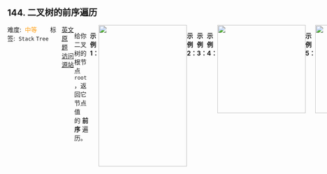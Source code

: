 <div style="font-size: 20px; margin-bottom: 15px; font-weight: bold;">144. 二叉树的前序遍历</div>
<div style="display: flex; font-size: 14px; justify-content: space-between;"><div><span style="margin-right: 30px;">难度:&nbsp;&nbsp;<label style="color: rgb(255, 161, 25);">中等</label></span><span style="margin-right: 30px;">标签:&nbsp;&nbsp;<code>Stack</code>&nbsp;<code>Tree</code></span></div><div><span style="margin-right: 15px;"><a href="https://leetcode.com/problems/binary-tree-preorder-traversal/">英文原题</a></span><span><a href="https://leetcode-cn.com/problems/binary-tree-preorder-traversal/">访问源站</a></span></div>
<hr style="height: 1px; margin: 1em 0px;" />
<p>给你二叉树的根节点 <code>root</code> ，返回它节点值的 <strong>前序</strong><em> </em>遍历。</p>

<p> </p>

<p><strong>示例 1：</strong></p>
<img alt="" src="https://assets.leetcode.com/uploads/2020/09/15/inorder_1.jpg" style="width: 202px; height: 324px;" />
<pre>
<strong>输入：</strong>root = [1,null,2,3]
<strong>输出：</strong>[1,2,3]
</pre>

<p><strong>示例 2：</strong></p>

<pre>
<strong>输入：</strong>root = []
<strong>输出：</strong>[]
</pre>

<p><strong>示例 3：</strong></p>

<pre>
<strong>输入：</strong>root = [1]
<strong>输出：</strong>[1]
</pre>

<p><strong>示例 4：</strong></p>
<img alt="" src="https://assets.leetcode.com/uploads/2020/09/15/inorder_5.jpg" style="width: 202px; height: 202px;" />
<pre>
<strong>输入：</strong>root = [1,2]
<strong>输出：</strong>[1,2]
</pre>

<p><strong>示例 5：</strong></p>
<img alt="" src="https://assets.leetcode.com/uploads/2020/09/15/inorder_4.jpg" style="width: 202px; height: 202px;" />
<pre>
<strong>输入：</strong>root = [1,null,2]
<strong>输出：</strong>[1,2]
</pre>

<p> </p>

<p><strong>提示：</strong></p>

<ul>
	<li>树中节点数目在范围 <code>[0, 100]</code> 内</li>
	<li><code>-100 &lt;= Node.val &lt;= 100</code></li>
</ul>

<p> </p>

<p><strong>进阶：</strong>递归算法很简单，你可以通过迭代算法完成吗？</p>

<hr style="height: 1px; margin: 1em 0px;" />
<strong>第1次解答</strong>
```javascript
/**
 * Definition for a binary tree node.
 * function TreeNode(val) {
 *     this.val = val;
 *     this.left = this.right = null;
 * }
 */
/**
 * @param {TreeNode} root
 * @return {number[]}
 */
// var preorderTraversal = function (root) {
//   if (root === null) return [];
//   return [
//     root.val,
//     ...preorderTraversal(root.left),
//     ...preorderTraversal(root.right),
//   ];
// };

/**
 * @param {TreeNode} root
 * @return {number[]}
 */
var preorderTraversal = function (root) {
  // 存储栈信息
  const stack = [];
  // 存储输出的结果
  const result = [];

  // 根先入栈
  if (root) stack.push(root);

  // 前序遍历顺序是 根 -> 左 -> 右，因此 Stack 入栈顺序是 右 -> 左
  while (stack.length > 0) {
    // 从尾部出一个
    const node = stack.pop();
    // 先将根打出来
    result.push(node.val);
    // 右边先进栈，意味着后出
    if (node.right !== null) stack.push(node.right);
    // 左边后进栈，意味着先出
    if (node.left !== null) stack.push(node.left);
  }

  return result;
};

```